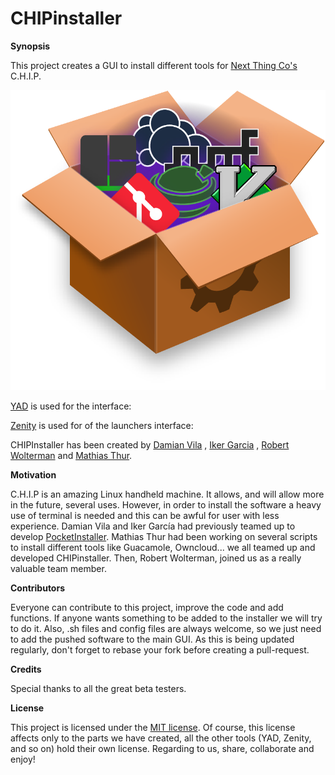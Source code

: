 # CHIPinstaller

**Synopsis** 		
		
This project creates a GUI to install different tools for [Next Thing Co's](https://github.com/NextThingCo/) C.H.I.P.		
		
![Image](https://github.com/AllGray/CHIPinstaller/blob/master/logo.png) 

[YAD](https://sourceforge.net/projects/yad-dialog/) is used for the interface:		
 				
[Zenity](https://wiki.gnome.org/Projects/Zenity) is used for of the launchers interface: 			
 				
CHIPInstaller has been created by [Damian Vila](https://github.com/damianvila) , [Iker Garcia](https://github.com/IkerGarcia) , [Robert Wolterman](https://github.com/xtacocorex) and [Mathias Thur](github.com/AllGray). 		
 		
**Motivation** 		
		
C.H.I.P is an amazing Linux handheld machine. It allows, and will allow more in the future, several uses. However, in order to install the software a heavy use of terminal is needed and this can be awful for user with less experience. Damian Vila and Iker García had previously teamed up to develop [PocketInstaller](https://github.com/IkerGarcia/PocketInstaller). Mathias Thur had been working on several scripts to install different tools like Guacamole, Owncloud... we all teamed up and developed CHIPinstaller. Then, Robert Wolterman, joined us as a really valuable team member.		
 		
**Contributors** 		
		
Everyone can contribute to this project, improve the code and add functions. If anyone wants something to be added to the installer we will try to do it. Also, .sh files and config files are always welcome, so we just need to add the pushed software to the main GUI. As this is being updated regularly, don't forget to rebase your fork before creating a pull-request. 		
 
**Credits**		

Special thanks to all the great beta testers.
		
**License** 		
		
This project is licensed under the [MIT license](https://github.com/AllGray/CHIPinstaller/blob/master/LICENSE.md). Of course, this license affects only to the parts we have created, all the other tools (YAD, Zenity, and so on) hold their own license. Regarding to us, share, collaborate and enjoy!		

